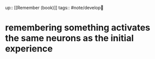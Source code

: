 up:: [[Remember (book)]]
tags:: #note/develop🍃 

# remembering something activates the same neurons as the initial experience

